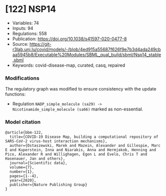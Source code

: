 # \[122\] NSP14

 - Variables: 74
 - Inputs: 94
 - Regulations: 558
 - Publication: https://doi.org/10.1038/s41597-020-0477-8
 - Source: https://git-r3lab.uni.lu/covid/models/-/blob/4ed915a55687f626f9e7b3d4ada249cbaa5945b8/Executable%20Modules/SBML_qual_build/sbml/Nsp14_stable.sbml
 - Keywords: covid-disease-map, curated, casq, repaired


### Modifications

The regulatory graph was modified to ensure consistency with the update functions:

 - Regulation `NADP_simple_molecule (sa29) -> Nicotinamide_simple_molecule (sa66)` marked as non-essential.


### Model citation

```
@article{bbm-122,
  title={COVID-19 Disease Map, building a computational repository of SARS-CoV-2 virus-host interaction mechanisms},
  author={Ostaszewski, Marek and Mazein, Alexander and Gillespie, Marc E and Kuperstein, Inna and Niarakis, Anna and Hermjakob, Henning and Pico, Alexander R and Willighagen, Egon L and Evelo, Chris T and Hasenauer, Jan and others},
  journal={Scientific data},
  volume={7},
  number={1},
  pages={1--4},
  year={2020},
  publisher={Nature Publishing Group}
}

```

